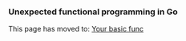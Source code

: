 ### Unexpected functional programming in Go

This page has moved to: [Your basic func](https://yourbasic.org/golang/your-basic-func/)
